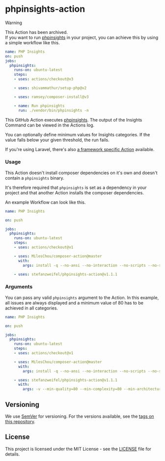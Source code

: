# phpinsights-action

> [!WARNING]
> This Action has been archived.    
> If you want to run [phpinsights](https://github.com/nunomaduro/phpinsights) in your project, you can achieve this by using a simple workflow like this.

```yaml
name: PHP Insights
on: push
jobs:
  phpinsights:
    runs-on: ubuntu-latest
    steps:
    - uses: actions/checkout@v3

    - uses: shivammathur/setup-php@v2

    - uses: ramsey/composer-install@v3

    - name: Run phpinsights
      run: ./vendor/bin/phpinsights -n
```

This GitHub Action executes [phpinsights](https://github.com/nunomaduro/phpinsights). The output of the Insights Command can be viewed in the Actions log.

You can optionally define minimum values for Insights categories. If the value falls below your given threshold, the run fails.

If you're using Laravel, there's also [a framework specific Action](https://github.com/stefanzweifel/laravel-phpinsights-action) available.

### Usage

This Action doesn't install composer dependencies on it's own and doesn't contain a `phpinsights` binary.

It's therefore required that `phpinsights` is set as a dependency in your project and that another Action installs the composer dependencies.

An example Workflow can look like this.


```yaml
name: PHP Insights

on: push

jobs:
  phpinsights:
    runs-on: ubuntu-latest
    steps:
    - uses: actions/checkout@v1

    - uses: MilesChou/composer-action@master
      with:
        args: install -q --no-ansi --no-interaction --no-scripts --no-suggest --no-progress --prefer-dist

    - uses: stefanzweifel/phpinsights-action@v1.1.1
```


### Arguments

You can pass any valid `phpinsights` argument to the Action. In this example, all issues are always displayed and a minimum value of 80 has to be achieved in all categories.

```yaml
name: PHP Insights

on: push

jobs:
  phpinsights:
    runs-on: ubuntu-latest
    steps:
    - uses: actions/checkout@v1

    - uses: MilesChou/composer-action@master
      with:
        args: install -q --no-ansi --no-interaction --no-scripts --no-suggest --no-progress --prefer-dist

    - uses: stefanzweifel/phpinsights-action@v1.1.1
      with:
        args: -v --min-quality=80 --min-complexity=80 --min-architecture=80 --min-style=80 --disable-security-check
```

## Versioning

We use [SemVer](http://semver.org/) for versioning. For the versions available, see the [tags on this repository](https://github.com/stefanzweifel/phpinsights-action/tags).

## License

This project is licensed under the MIT License - see the [LICENSE](https://github.com/stefanzweifel/phpinsights-action/blob/master/LICENSE) file for details.
